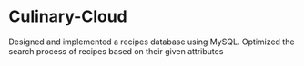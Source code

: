 # Culinary-Cloud
 Designed and implemented a recipes database using MySQL. Optimized the search process of recipes based on their given attributes
